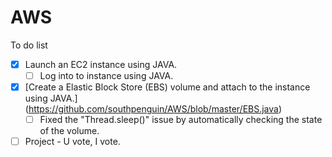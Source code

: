 AWS
===
To do list
- [X] Launch an EC2 instance using JAVA.
  - [ ] Log into to instance using JAVA.
- [X] [Create a Elastic Block Store (EBS) volume and attach to the instance using JAVA.]
(https://github.com/southpenguin/AWS/blob/master/EBS.java)
  - [ ] Fixed the "Thread.sleep()" issue by automatically checking the state of the volume.
- [ ] Project - U vote, I vote.
